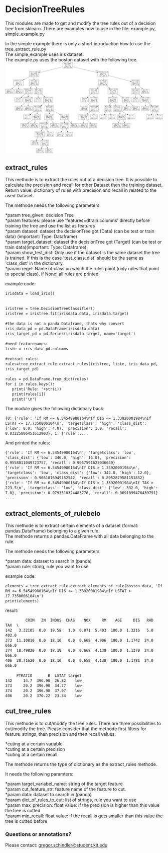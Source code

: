 # DecisionTreeRules
This modules are made to get and modify the tree rules out of a decision tree from sklearn.
There are examples how to use in the file: example.py, simple_example.py  

In the simple example there is only a short introduction how to use the tree_extract_rule.py   
The simple_example uses iris dataset.  
The example.py uses the boston dataset with the following tree.  
![Boston dataset tree](tree.png)

## extract_rules
This methode is to extract the rules out of a decision tree. It is possible to calculate the precision and recall for other Dataset then the training dataset.
Return value: dictionary of rules with precision and recall in related to the used Dataset.

The methode needs the following parameters:  

*param tree_given: decision Tree  
*param features: please use 'features=dtrain.columns' directly before training the tree and use the list as features  
*param dataset: dataset the decisionTree got (Data) (can be test or train data) (important: Type: Dataframe)  
*param target_dataset: dataset the decisionTree got (Target) (can be test or train data)(important: Type: Dataframe)  
*param show_test_dist: Only use if the dataset is the same dataset the tree is trained. If this is the case 'test_class_dist' should be the same as 'class_dist' in the dictionary.  
*param regel: Name of class on which the rules point (only rules that point to special class). if None: all rules are printed  

example code:  
    
    irisdata = load_iris()
    
    
    iristree = tree.DecisionTreeClassifier()
    iristree = iristree.fit(irisdata.data, irisdata.target)
    
    #the data is not a panda Dataframe, thats why convert
    iris_data_pd = pd.DataFrame(irisdata.data)
    iris_target_pd = pd.Series(irisdata.target, name='target')
    
    #need featurenames:
    liste = iris_data_pd.columns
    
    #extract rules:
    rules=tree_extract_rule.extract_rules(iristree, liste, iris_data_pd, iris_target_pd)
    
    rules = pd.DataFrame.from_dict(rules)
    for i in rules.keys():
       print('Rule: '+str(i))
       print(rules[i])
       print('\n')

The module gives the following dictionary back:  

    {0: {'rule': 'If RM <= 6.54549980164\nIf DIS <= 1.33920001984\nIf LSTAT <= 17.7350006104\n', 'targetclass': 'high', 'class_dist': {'low': 0.0, 'high': 4.0}, 'precision': 1.0, 'recall': 0.03225806451612903}, 1: {'rule':....
    

And printed the rules:  

    {'rule': 'If RM <= 6.54549980164\n', 'targetclass': 'low', 'class_dist': {'low': 346.0, 'high': 16.0}, 'precision': 0.9558011049723757, 'recall': 0.9057591623036649}
    {'rule': 'If RM <= 6.54549980164\nIf DIS > 1.33920001984\n', 'targetclass': 'low', 'class_dist': {'low': 342.0, 'high': 12.0}, 'precision': 0.9661016949152542, 'recall': 0.8952879581151832}
    {'rule': 'If RM <= 6.54549980164\nIf DIS > 1.33920001984\nIf TAX > 223.5\n', 'targetclass': 'low', 'class_dist': {'low': 332.0, 'high': 7.0}, 'precision': 0.9793510324483776, 'recall': 0.8691099476439791}
    ....



## extract_elements_of_rulebelo
This methode is to extract certain elements of a dataset (format: pandas.DataFrame) belonging to a given rule.  
The methode returns a pandas.DataFrame with all data belonging to the rule.  

The methode needs the following parameters:  

*param data: dataset to search in (panda)  
*param rule: string, rule you want to use  


example code: 

    elements = tree_extract_rule.extract_elements_of_rule(boston_data, 'If RM <= 6.54549980164\nIf DIS <= 1.33920001984\nIf LSTAT > 17.7350006104\n')
    print(elements)


result:  

             CRIM   ZN  INDUS  CHAS    NOX     RM    AGE     DIS   RAD    TAX  \
    142   3.32105  0.0  19.58   1.0  0.871  5.403  100.0  1.3216   5.0  403.0   
    373  11.10810  0.0  18.10   0.0  0.668  4.906  100.0  1.1742  24.0  666.0   
    374  18.49820  0.0  18.10   0.0  0.668  4.138  100.0  1.1370  24.0  666.0   
    406  20.71620  0.0  18.10   0.0  0.659  4.138  100.0  1.1781  24.0  666.0   
    
         PTRATIO       B  LSTAT target  
    142     14.7  396.90  26.82    low  
    373     20.2  396.90  34.77    low  
    374     20.2  396.90  37.97    low  
    406     20.2  370.22  23.34    low 

## cut_tree_rules
This methode is to cut/modify the tree rules. There are three possibilities to cut/modify the tree. Please consider that the methode first filters for feature_strings, than precision and then recall values.  

*cuting at a certain variable  
*cuting at a certain precision  
*cuting at a certain recall  

The methode returns the type of dictionary as the extract_rules methode.  

It needs the following paramters:  

*param target_variabel_name: string of the target feature  
*param cut_feature_str: feature name of the feature to cut.  
*param data: dataset to search in (panda)  
*param dict_of_rules_to_cut: list of strings, rule you want to use  
*param max_precision: float value: if the precision is higher than this value the tree is cutted  
*param min_recall: float value: if the recall is gets smaller than this value the tree is cutted before  
    
### Questions or annotations?
Please contact: gregor.schindler@student.kit.edu

